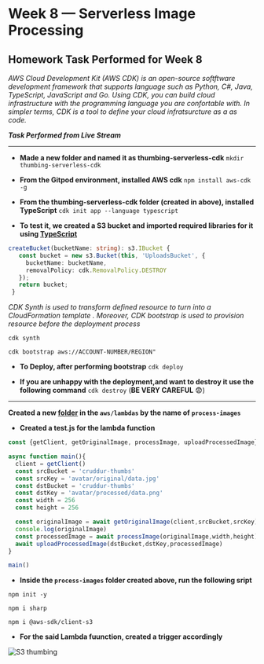 # Week 8 — Serverless Image Processing

## Homework Task Performed for Week 8

_AWS Cloud Development Kit (AWS CDK) is an open-source softftware development framework that supports language such as Python, C#, Java, TypeScript, JavaScript and Go. Using CDK, you can build cloud infrastructure with the programming language you are confortable with. In simpler terms, CDK is a tool to define your cloud infratsurcture as a as code._

***Task Performed from Live Stream***
** **
- **Made a new folder and named it as thumbing-serverless-cdk**
```mkdir thumbing-serverless-cdk```

- **From the Gitpod environment, installed AWS cdk**
```npm install aws-cdk -g```

- **From the thumbing-serverless-cdk folder (created in above), installed TypeScript**
```cdk init app --language typescript```

- **To test it, we created a S3 bucket and imported required libraries for it using [TypeScript](https://github.com/pratiksinha-kol/aws-bootcamp-cruddur-2023/blob/main/thumbing-serverless-cdk/lib/thumbing-serverless-cdk-stack.ts)**
 ```ts
createBucket(bucketName: string): s3.IBucket {
    const bucket = new s3.Bucket(this, 'UploadsBucket', {
      bucketName: bucketName,
      removalPolicy: cdk.RemovalPolicy.DESTROY
    });
    return bucket;
  }
```

_CDK Synth is used to transform defined resource to turn into a CloudFormation template . Moreover, CDK bootstrap is used to provision resource before the deployment process_

```cdk synth```

```cdk bootstrap aws://ACCOUNT-NUMBER/REGION"```

- **To Deploy, after performing bootstrap**
```cdk deploy```

- **If you are unhappy with the deployment,and want to destroy it use the following command**
```cdk destroy``` (**BE VERY CAREFUL** :fearful:)
** **

**Created a new [folder](https://github.com/pratiksinha-kol/aws-bootcamp-cruddur-2023/tree/main/aws/lambdas/process-images) in the `aws/lambdas` by the name of `process-images`**

- **Created a test.js for the lambda function**
```ts
const {getClient, getOriginalImage, processImage, uploadProcessedImage} = require('./s3-image-processing.js')

async function main(){
  client = getClient()
  const srcBucket = 'cruddur-thumbs'
  const srcKey = 'avatar/original/data.jpg'
  const dstBucket = 'cruddur-thumbs'
  const dstKey = 'avatar/processed/data.png'
  const width = 256
  const height = 256

  const originalImage = await getOriginalImage(client,srcBucket,srcKey)
  console.log(originalImage)
  const processedImage = await processImage(originalImage,width,height)
  await uploadProcessedImage(dstBucket,dstKey,processedImage)
}

main()
```

- **Inside the `process-images` folder created above, run the following sript**

```npm init -y```

```npm i sharp```

```npm i @aws-sdk/client-s3```

- **For the said Lambda fuunction, created a trigger accordingly**

![S3 thumbing](https://github.com/pratiksinha-kol/aws-bootcamp-cruddur-2023/assets/125117631/ce0c3c43-02a5-4978-a7a6-3af6b022cd57)

